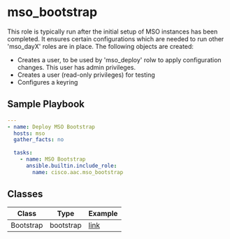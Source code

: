 # mso_bootstrap

This role is typically run after the initial setup of MSO instances has been completed. It ensures certain configurations which are needed to run other 'mso_dayX' roles are in place. The following objects are created:

- Creates a user, to be used by 'mso_deploy' rolw to apply configuration changes. This user has admin privileges.
- Creates a user (read-only privileges) for testing
- Configures a keyring

## Sample Playbook

```yaml
---
- name: Deploy MSO Bootstrap
  hosts: mso
  gather_facts: no
 
  tasks:
    - name: MSO Bootstrap
      ansible.builtin.include_role:
        name: cisco.aac.mso_bootstrap
```

## Classes

Class | Type | Example
-------|------|--------
Bootstrap | bootstrap | [link](../../data_model/mso/bootstrap/bootstrap.md)

